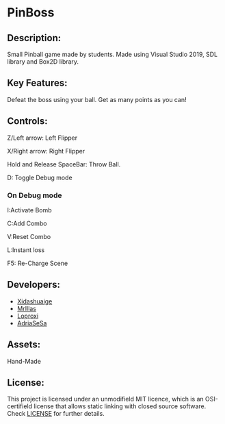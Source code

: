 # PinBoss
 
## Description:
Small Pinball game made by students. Made using Visual Studio 2019, SDL library and Box2D library.


## Key Features:
Defeat the boss using your ball. Get as many points as you can!

## Controls:
Z/Left arrow: Left Flipper

X/Right arrow: Right Flipper

Hold and Release SpaceBar: Throw Ball.

D: Toggle Debug mode

### On Debug mode
I:Activate Bomb

C:Add Combo

V:Reset Combo

L:Instant loss

F5: Re-Charge Scene

## Developers:
* [Xidashuaige](https://github.com/Xidashuaige) 
* [MrIllas](https://github.com/MrIllas) 
* [Loproxi](https://github.com/Loproxi) 
* [AdriaSeSa](https://github.com/AdriaSeSa) 

## Assets:
Hand-Made

## License:
This project is licensed under an unmodifield MIT licence, which is an OSI-certifield license that allows static linking with closed source software. Check [LICENSE](LICENSE) for further details.

